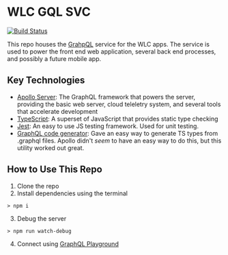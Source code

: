 # WLC GQL SVC

[![Build Status](https://dev.azure.com/jacksonmiller7855/AgF-WLC/_apis/build/status/Jacksondr5.wlc-gql-svc?branchName=master)](https://dev.azure.com/jacksonmiller7855/AgF-WLC/_build/latest?definitionId=1&branchName=master)

This repo houses the [GrahpQL](https://graphql.org/) service for the WLC apps. The service is used to power the front end web application, several back end processes, and possibly a future mobile app.

## Key Technologies

- [Apollo Server](https://www.apollographql.com): The GraphQL framework that powers the server, providing the basic web server, cloud teleletry system, and several tools that accelerate development
- [TypeScript](https://www.typescriptlang.org/): A superset of JavaScript that provides static type checking
- [Jest](https://jestjs.io/): An easy to use JS testing framework. Used for unit testing.
- [GraphQL code generator](https://graphql-code-generator.com/): Gave an easy way to generate TS types from .graphql files. Apollo didn't _seem_ to have an easy way to do this, but this utility worked out great.

## How to Use This Repo

1. Clone the repo
2. Install dependencies using the terminal

```
> npm i
```

3. Debug the server

```
> npm run watch-debug
```

4. Connect using [GraphQL Playground](https://github.com/prisma/graphql-playground)
